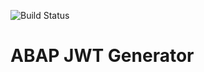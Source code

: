 ![Build Status](https://github.com/abapChaoLiu/abap_jwt_genrator/workflows/abapLint/badge.svg)

# ABAP JWT Generator

